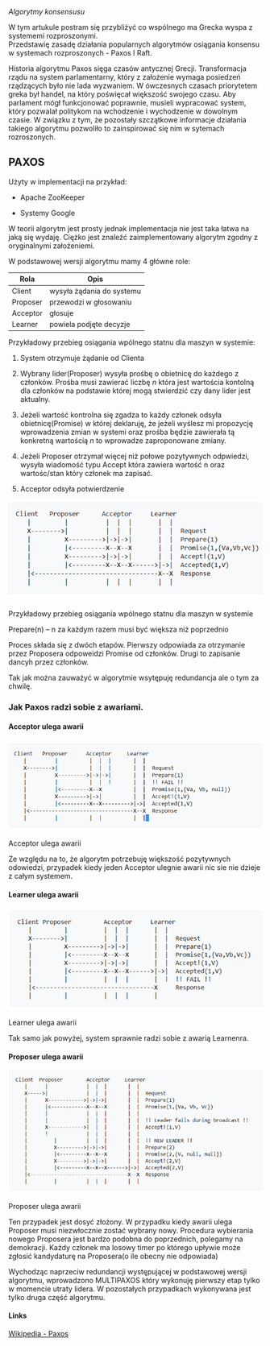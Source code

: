 

*Algorytmy konsensusu*


W tym artukule postram się przybliżyć co wspólnego ma Grecka wyspa z systememi rozproszonymi. \
Przedstawię zasadę działania popularnych algorytmów osiągania konsensu w systemach rozproszonych - Paxos I Raft.


Historia algorytmu Paxos sięga czasów antycznej Grecji. Transformacja rządu na system parlamentarny, który z założenie wymaga posiedzeń rządzących było nie lada wyzwaniem. W ówczesnych czasach priorytetem greka był handel, na który poświęcał większość swojego czasu. Aby parlament mógł funkcjonować poprawnie, musieli wypracować system, który pozwalał politykom na wchodzenie i wychodzenie w dowolnym czasie. W związku z tym, że pozostały szczątkowe informacje działania takiego algorytmu pozwoliło to zainspirować się nim w sytemach rozroszonych.




## PAXOS 

Użyty w implementacji na przykład:

* Apache ZooKeeper

* Systemy Google



W teorii algorytm jest prosty jednak implementacja nie jest taka łatwa na jaką się wydaję. Ciężko jest znaleźć zaimplementowany algorytm zgodny z oryginalnymi założeniemi.



W podstawowej wersji algorytmu mamy 4 główne role:

| Rola    | Opis |
|---------|--------|
| Client     | wysyła żądania do systemu   |
| Proposer     | przewodzi w głosowaniu   |
| Acceptor | głosuje  |
| Learner | powiela podjęte decyzje |




Przykładowy przebieg osiągania wpólnego statnu dla maszyn w systemie:



1. System otrzymuje żądanie od Clienta

1. Wybrany lider(Proposer) wysyła prośbę o obietnicę do każdego z członków. Prośba musi zawierać liczbę *n* która jest wartościa kontolną dla członków na podstawie której mogą stwierdzić czy dany lider jest aktualny.

1. Jeżeli wartość kontrolna się zgadza to każdy członek odsyła obietnicę(Promise) w której deklaruję, że jeżeli wyślesz mi propozycję wprowadzenia zmian w systemi oraz prośba będzie zawierała tą konkretną wartością *n* to wprowadze zaproponowane zmiany.

1. Jeżeli Proposer otrzymał więcej niż połowe pozytywnych odpwiedzi, wysyła wiadomość typu Accept która zawiera wartość n oraz wartośc/stan który członek ma zapisać.

1. Acceptor odsyła potwierdzenie

![](/img/paxos-images/basic.jpg)

Przykładowy przebieg osiągania wpólnego statnu dla maszyn w systemie




Prepare(n) – n za każdym razem musi być większa niż poprzednio

Proces składa się z dwóch etapów. Pierwszy odpowiada za otrzymanie przez Proposera odpoweidzi Promise od członków. Drugi to zapisanie dancyh przez członków.

Tak jak można zauważyć w algorytmie wsytępuję redundancja ale o tym za chwilę.

 

### Jak Paxos radzi sobie z awariami.

 

#### Acceptor ulega awarii


![](/img/paxos-images/acceptor.jpg)

Acceptor ulega awarii
                                                         
Ze względu na to, że algorytm potrzebuję większość pozytywnych odowiedzi, przypadek kiedy jeden Acceptor ulegnie awarii nic sie nie dzieje z całym systemem.

     
                                
#### Learner ulega awarii


![](/img/paxos-images/learner.jpg)

Learner ulega awarii
                                
Tak samo jak powyżej, system sprawnie radzi sobie z awarią Learnenra.

#### Proposer ulega awarii


![tr](/img/paxos-images/proposer.jpg)

Proposer ulega awarii
                              
                                
Ten przypadek jest dosyć złożony. W przypadku kiedy awarii ulega Proposer musi niezwłocznie zostać wybrany nowy. Procedura wybierania nowego Proposera jest bardzo podobna do poprzednich, polegamy na demokracji. Każdy członek ma losowy timer po którego upływie może zgłosić kandydaturę na Proposera(o ile obecny nie odpowiada)

Wychodząc naprzeciw redundancji występującej w podstawowej wersji algorytmu, wprowadzono MULTIPAXOS który wykonuję pierwszy etap tylko w momencie utraty lidera. W pozostałych przypadkach wykonywana jest tylko druga część algorytmu.


#### Links

[Wikipedia - Paxos](https://en.wikipedia.org/wiki/Paxos_(computer_science)/) 
